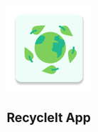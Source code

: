 ![App Logo](https://raw.githubusercontent.com/JoyMajumdar2001/RecycleIt/main/app/src/main/res/mipmap-xxxhdpi/ic_launcher.webp)
# RecycleIt App

